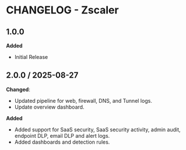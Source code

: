 # CHANGELOG - Zscaler

## 1.0.0

**Added**

* Initial Release

## 2.0.0 / 2025-08-27

**Changed**:

* Updated pipeline for web, firewall, DNS, and Tunnel logs.
* Update overview dashboard.

**Added**

* Added support for SaaS security, SaaS security activity, admin audit, endpoint DLP, email DLP and alert logs.
* Added dashboards and detection rules.